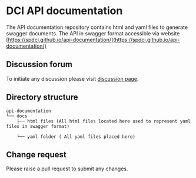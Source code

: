# DCI API documentation

The API documentation repository contains html and yaml files to generate swagger documents. The API in swagger format accessible via website [https://spdci.github.io/api-documentation/](https://spdci.github.io/api-documentation/)

## Discussion forum 

To initiate any discussion please visit [discussion page](https://github.com/orgs/spdci/discussions).

## Directory structure 

    api-documentation
    └── docs
        ├── html files (All html files located here used to represent yaml files in swagger format)

        └── yaml folder ( All yaml files placed here)



## Change request 

Please raise a pull request to submit any changes.
